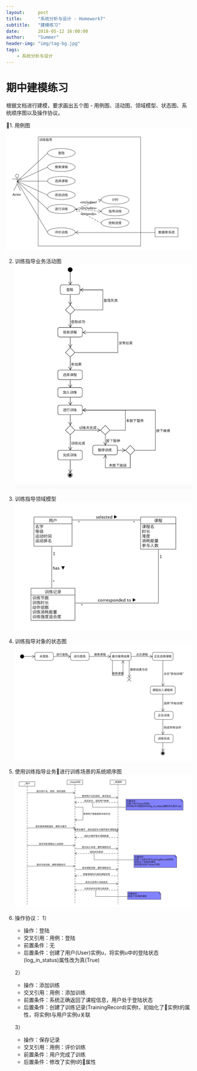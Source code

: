 ```yaml
---
layout:     post
title:      "系统分析与设计 - Homework7"
subtitle:   "建模练习"
date:       2018-05-12 16:00:00
author:     "Summer"
header-img: "img/tag-bg.jpg"
tags:
    - 系统分析与设计
---
```


# 期中建模练习

根据文档进行建模，要求画出五个图 - 用例图、活动图、领域模型、状态图、系统顺序图以及操作协议。

1. 用例图
![homework9_3_1](/assets/homework9_3_1.png)

2. 训练指导业务活动图
![homework9_3_2](/assets/homework9_3_2.png)

3. 训练指导领域模型
![homework9_3_3](/assets/homework9_3_3.png)

4. 训练指导对象的状态图
![homework9_3_4](/assets/homework9_3_4.png)

5. 使用训练指导业务进行训练场景的系统顺序图
![homework9_3_5](/assets/homework9_3_5.png)

6. 操作协议：
    1）
    - 操作：登陆
    - 交叉引用：用例：登陆
    - 前置条件：无
    - 后置条件：创建了用户(User)实例u，将实例u中的登陆状态(log_in_status)属性改为真(True)

    2）
    - 操作：添加训练
    - 交叉引用：用例：添加训练
    - 前置条件：系统正确返回了课程信息，用户处于登陆状态
    - 后置条件：创建了训练记录(TrainingRecord)实例t，初始化了实例t的属性，将实例t与用户实例u关联

    3）
    - 操作：保存记录
    - 交叉引用：用例：评价训练
    - 前置条件：用户完成了训练
    - 后置条件：修改了实例t的属性